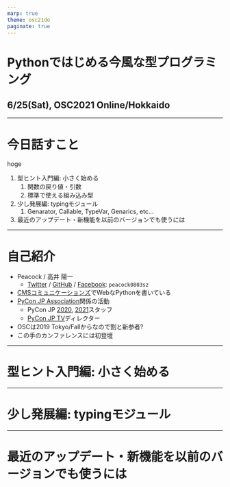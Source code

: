 ```yaml
---
marp: true
theme: osc21do
paginate: true
---
```


<!-- _class: title-->
<!-- _paginate: false -->

# Pythonではじめる今風な型プログラミング

## 6/25(Sat), OSC2021 Online/Hokkaido

---

<!-- _class: agenda -->

# 今日話すこと

hoge

1. 型ヒント入門編: 小さく始める
    1. 関数の戻り値・引数
    2. 標準で使える組み込み型
2. 少し発展編: typingモジュール
    1. Genarator, Callable, TypeVar, Genarics, etc...
3. 最近のアップデート・新機能を以前のバージョンでも使うには

---

<!-- class: content -->

# 自己紹介

- Peacock / 高井 陽一
    - [Twitter](https://twitter.com/peacock0803sz/) / [GitHub](https://github.com/peacock0803sz/) / [Facebook](https://www.facebook.com/peacock0803sz): `peacock0803sz`
- [CMSコミュニケーションズ](https://cmscom.jp)でWebなPythonを書いている
- [PyCon JP Association](https://www.pycon.jp)関係の活動
    - PyCon JP [2020](https://pycon.jp/2020), [2021](https://2021.pycon.jp)スタッフ
    - [PyCon JP TV](https://tv.pycon.jp)ディレクター
- OSCは2019 Tokyo/Fallからなので割と新参者?
- この手のカンファレンスには初登壇

---

<!-- _class: subtitle -->
<!-- _paginate: false -->

# 型ヒント入門編: 小さく始める

---

<!-- _class: subtitle -->
<!-- _paginate: false -->

# 少し発展編: typingモジュール

---

<!-- _class: subtitle -->
<!-- _paginate: false -->

# 最近のアップデート・新機能を以前のバージョンでも使うには
